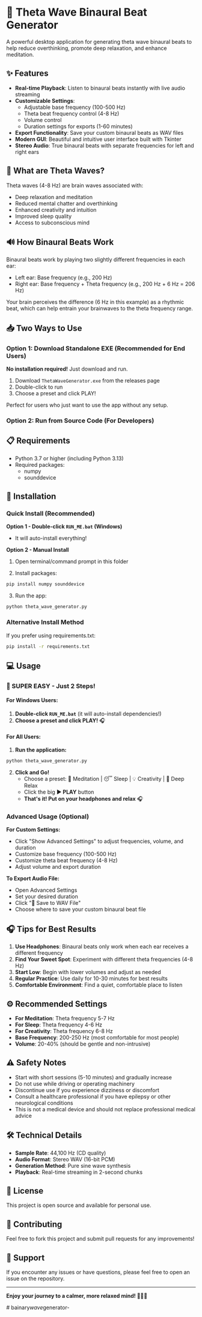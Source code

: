 # 🧠 Theta Wave Binaural Beat Generator

A powerful desktop application for generating theta wave binaural beats to help reduce overthinking, promote deep relaxation, and enhance meditation.

## ✨ Features

- **Real-time Playback**: Listen to binaural beats instantly with live audio streaming
- **Customizable Settings**:
  - Adjustable base frequency (100-500 Hz)
  - Theta beat frequency control (4-8 Hz)
  - Volume control
  - Duration settings for exports (1-60 minutes)
- **Export Functionality**: Save your custom binaural beats as WAV files
- **Modern GUI**: Beautiful and intuitive user interface built with Tkinter
- **Stereo Audio**: True binaural beats with separate frequencies for left and right ears

## 🧘 What are Theta Waves?

Theta waves (4-8 Hz) are brain waves associated with:
- Deep relaxation and meditation
- Reduced mental chatter and overthinking
- Enhanced creativity and intuition
- Improved sleep quality
- Access to subconscious mind

## 🔊 How Binaural Beats Work

Binaural beats work by playing two slightly different frequencies in each ear:
- Left ear: Base frequency (e.g., 200 Hz)
- Right ear: Base frequency + Theta frequency (e.g., 200 Hz + 6 Hz = 206 Hz)

Your brain perceives the difference (6 Hz in this example) as a rhythmic beat, which can help entrain your brainwaves to the theta frequency range.

## 📥 Two Ways to Use

### Option 1: Download Standalone EXE (Recommended for End Users)
**No installation required!** Just download and run.

1. Download `ThetaWaveGenerator.exe` from the releases page
2. Double-click to run
3. Choose a preset and click PLAY!

Perfect for users who just want to use the app without any setup.

### Option 2: Run from Source Code (For Developers)

## 📋 Requirements

- Python 3.7 or higher (including Python 3.13)
- Required packages:
  - numpy
  - sounddevice

## 🚀 Installation

### Quick Install (Recommended)

**Option 1 - Double-click `RUN_ME.bat` (Windows)**
   - It will auto-install everything!

**Option 2 - Manual Install**

1. Open terminal/command prompt in this folder

2. Install packages:
```bash
pip install numpy sounddevice
```

3. Run the app:
```bash
python theta_wave_generator.py
```

### Alternative Install Method

If you prefer using requirements.txt:
```bash
pip install -r requirements.txt
```

## 💻 Usage

### 🚀 SUPER EASY - Just 2 Steps!

#### For Windows Users:
1. **Double-click `RUN_ME.bat`** (it will auto-install dependencies!)
2. **Choose a preset and click PLAY!** 🎧

#### For All Users:
1. **Run the application:**
```bash
python theta_wave_generator.py
```

2. **Click and Go!**
   - Choose a preset: 🧘 Meditation | 😴 Sleep | 💡 Creativity | 🌊 Deep Relax
   - Click the big **▶️ PLAY** button
   - **That's it! Put on your headphones and relax** 🎧

### Advanced Usage (Optional)

**For Custom Settings:**
- Click "Show Advanced Settings" to adjust frequencies, volume, and duration
- Customize base frequency (100-500 Hz)
- Customize theta beat frequency (4-8 Hz)
- Adjust volume and export duration

**To Export Audio File:**
- Open Advanced Settings
- Set your desired duration
- Click "📁 Save to WAV File"
- Choose where to save your custom binaural beat file

## 🎧 Tips for Best Results

1. **Use Headphones**: Binaural beats only work when each ear receives a different frequency
2. **Find Your Sweet Spot**: Experiment with different theta frequencies (4-8 Hz)
3. **Start Low**: Begin with lower volumes and adjust as needed
4. **Regular Practice**: Use daily for 10-30 minutes for best results
5. **Comfortable Environment**: Find a quiet, comfortable place to listen

## ⚙️ Recommended Settings

- **For Meditation**: Theta frequency 5-7 Hz
- **For Sleep**: Theta frequency 4-6 Hz
- **For Creativity**: Theta frequency 6-8 Hz
- **Base Frequency**: 200-250 Hz (most comfortable for most people)
- **Volume**: 20-40% (should be gentle and non-intrusive)

## ⚠️ Safety Notes

- Start with short sessions (5-10 minutes) and gradually increase
- Do not use while driving or operating machinery
- Discontinue use if you experience dizziness or discomfort
- Consult a healthcare professional if you have epilepsy or other neurological conditions
- This is not a medical device and should not replace professional medical advice

## 🛠️ Technical Details

- **Sample Rate**: 44,100 Hz (CD quality)
- **Audio Format**: Stereo WAV (16-bit PCM)
- **Generation Method**: Pure sine wave synthesis
- **Playback**: Real-time streaming in 2-second chunks

## 📝 License

This project is open source and available for personal use.

## 🤝 Contributing

Feel free to fork this project and submit pull requests for any improvements!

## 📧 Support

If you encounter any issues or have questions, please feel free to open an issue on the repository.

---

**Enjoy your journey to a calmer, more relaxed mind! 🧘‍♂️✨**

#   b a i n a r y _ w a v e _ g e n e r a t o r - 
 
 